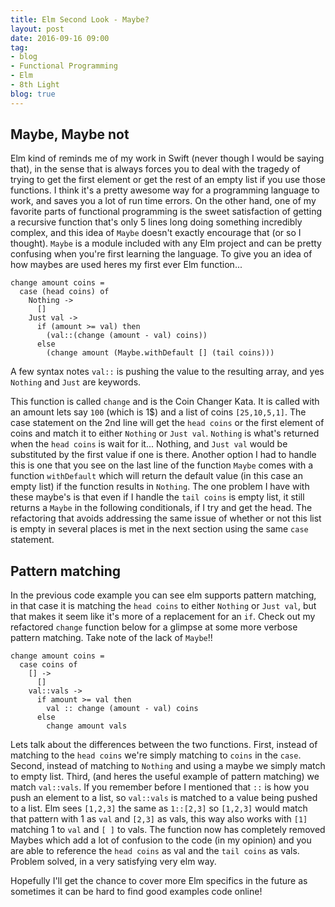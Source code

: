 ```yaml
---
title: Elm Second Look - Maybe?
layout: post
date: 2016-09-16 09:00
tag:
- blog
- Functional Programming
- Elm
- 8th Light
blog: true
---
```


## Maybe, Maybe not

Elm kind of reminds me of my work in Swift (never though I would be saying that), in the sense that is always forces you to deal with the tragedy of trying to get the first element or get the rest of an empty list if you use those functions. I think it's a pretty awesome way for a programming language to work, and saves you a lot of run time errors. On the other hand, one of my favorite parts of functional programming is the sweet satisfaction of getting a recursive function that's only 5 lines long doing something incredibly complex, and this idea of `Maybe` doesn't exactly encourage that (or so I thought). `Maybe` is a module included with any Elm project and can be pretty confusing when you're first learning the language. To give you an idea of how maybes are used heres my first ever Elm function...

~~~~
change amount coins =
  case (head coins) of
    Nothing ->
      []
    Just val ->
      if (amount >= val) then
        (val::(change (amount - val) coins))
      else
        (change amount (Maybe.withDefault [] (tail coins)))
~~~~

A few syntax notes `val::` is pushing the value to the resulting array, and yes `Nothing` and `Just` are keywords.

This function is called `change` and is the Coin Changer Kata. It is called with an amount lets say `100` (which is 1$) and a list of coins `[25,10,5,1]`. The case statement on the 2nd line will get the `head coins` or the first element of coins and match it to either `Nothing` or `Just val`. `Nothing` is what's returned when the `head coins` is wait for it... Nothing, and `Just val` would be substituted by the first value if one is there. Another option I had to handle this is one that you see on the last line of the function `Maybe` comes with a function `withDefault` which will return the default value (in this case an empty list) if the function results in `Nothing`. The one problem I have with these maybe's is that even if I handle the `tail coins` is empty list, it still returns a `Maybe` in the following conditionals, if I try and get the head. The refactoring that avoids addressing the same issue of whether or not this list is empty in several places is met in the next section using the same `case` statement.

## Pattern matching

In the previous code example you can see elm supports pattern matching, in that case it is matching the `head coins` to either `Nothing` or `Just val`, but that makes it seem like it's more of a replacement for an `if`. Check out my refactored `change` function below for a glimpse at some more verbose pattern matching. Take note of the lack of `Maybe`!!

~~~~
change amount coins =
  case coins of
    [] ->
      []
    val::vals ->
      if amount >= val then
        val :: change (amount - val) coins
      else
        change amount vals
~~~~

Lets talk about the differences between the two functions. First, instead of matching to the `head coins` we're simply matching to `coins` in the `case`. Second, instead of matching to `Nothing` and using a maybe we simply match to empty list. Third, (and heres the useful example of pattern matching) we match `val::vals`. If you remember before I mentioned that `::` is how you push an element to a list, so `val::vals` is matched to a value being pushed to a list. Elm sees `[1,2,3]` the same as `1::[2,3]` so `[1,2,3]` would match that pattern with 1 as `val` and `[2,3]` as vals, this way also works with `[1]` matching 1 to `val` and `[ ]` to vals. The function now has completely removed Maybes which add a lot of confusion to the code (in my opinion) and you are able to reference the `head coins` as val and the `tail coins` as vals. Problem solved, in a very satisfying very elm way.

Hopefully I'll get the chance to cover more Elm specifics in the future as sometimes it can be hard to find good examples code online!
